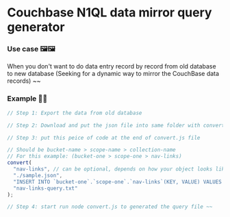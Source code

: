# Couchbase N1QL data mirror query generator

### Use case 🖼🖼

When you don't want to do data entry record by record from old database to new database (Seeking for a dynamic way to mirror the CouchBase data records) ~~

### Example 🚀🚀

```js
// Step 1: Export the data from old database

// Step 2: Download and put the json file into same folder with convert.js (same as this reposiotry shows)

// Step 3: put this peice of code at the end of convert.js file

// Should be bucket-name > scope-name > collection-name
// For this example: (bucket-one > scope-one > nav-links)
convert(
  "nav-links", // can be optional, depends on how your object looks like
  "./sample.json",
  "INSERT INTO `bucket-one`.`scope-one`.`nav-links`(KEY, VALUE) VALUES ",
  "nav-links-query.txt"
);

// Step 4: start run node convert.js to generated the query file ~~
```
